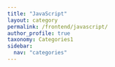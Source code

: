```yaml
---
title: "JavaScript"
layout: category
permalink: /frontend/javascript/
author_profile: true
taxonomy: Categories1
sidebar:
  nav: "categories"
---
```

